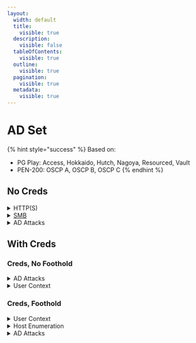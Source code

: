 ```yaml
---
layout:
  width: default
  title:
    visible: true
  description:
    visible: false
  tableOfContents:
    visible: true
  outline:
    visible: true
  pagination:
    visible: true
  metadata:
    visible: true
---
```


# AD Set

{% hint style="success" %}
Based on:&#x20;

* PG Play: Access, Hokkaido, Hutch, Nagoya, Resourced, Vault
* PEN-200: OSCP A, OSCP B, OSCP C
{% endhint %}

## No Creds

<details>

<summary>HTTP(S)</summary>

* [ ] [Dirbust](../../web/dirbusting.md) HTTP(S) ports with
  * [ ] [Directory list](https://github.com/danielmiessler/SecLists/blob/master/Discovery/Web-Content/raft-large-directories.txt) plus server-specific extensions
  * [ ] [File list](https://github.com/danielmiessler/SecLists/blob/master/Discovery/Web-Content/raft-large-files.txt) plus server-specific extensions
* [ ] [File Uploads](https://x7331.gitbook.io/boxes/web/file-uploads)
* [ ] [WebDAV](https://x7331.gitbook.io/boxes/web/webdav)
* [ ] [Custom wordlists](https://x7331.gitbook.io/boxes/tools/wordlists)

</details>

<details>

<summary><a href="../../services/shares/smb-139-445.md#usage">SMB</a></summary>

* [ ] [enum4linux-ng](https://x7331.gitbook.io/boxes/services/tcp/shares/139-445-smb#enumeration)
* [ ] Null, Guest, Anonymous sessions
* [ ] `WRITE` access ([steal hashes](https://x7331.gitbook.io/boxes/services/tcp/shares/139-445-smb#hashes))

</details>

<details>

<summary>AD Attacks</summary>

* [ ] User Enumeration ([kerbrute](https://x7331.gitbook.io/boxes/tl-dr/active-directory/ad-tools/kerbrute))
  * [ ] Password Spray (`<user>:<user>`)
* [ ] [AS-REPRoast](../../tl-dr/active-directory/attacks/as-reproasting.md)
  * [ ] Adjust potential userlist based on the response
* [ ] LDAP Null Bind ([ldapsearch](https://x7331.gitbook.io/boxes/tl-dr/active-directory/ad-tools/ldapsearch))

</details>

## With Creds&#x20;

### Creds, No Foothold

<details>

<summary>AD Attacks</summary>

* [ ] Domain Data (userlist, bloodhound)
* [ ] Password Spray (including `<user>:<user>`)
* [ ] [Kerberoast](../../tl-dr/active-directory/attacks/kerberoasting.md)

</details>

<details>

<summary>User Context</summary>

* [ ] [SMB Enumeration](../../services/shares/smb-139-445.md#usage)
* [ ] WinRM/RDP/SSH Access
* [ ] MSSQL Access
  * [ ] Enumerate tables
  * [ ] Links
  * [ ] Users
  * [ ] xp\_cmdshell

</details>

### Creds, Foothold

<details>

<summary>User Context</summary>

* [ ] [Privileges](https://x7331.gitbook.io/boxes/tl-dr/infra/os/windows/privilege-escalation/privileges)
  * [ ] [Token Elevation](../../)
* [ ] [Groups](https://x7331.gitbook.io/boxes/tl-dr/infra/os/windows/privilege-escalation/groups)
* [ ] [Shell History](https://x7331.gitbook.io/boxes/tl-dr/infra/os/windows/host-recon#files)

</details>

<details>

<summary>Host Enumeration</summary>

* [ ] [Host Enum](https://x7331.gitbook.io/boxes/tl-dr/infra/os/windows/host-recon)
  * [ ] [WinPEAS](https://x7331.gitbook.io/boxes/tl-dr/infra/infra-tools/pe-scripts#windows)
  * [ ] Local Services

</details>

<details>

<summary>AD Attacks</summary>

* [ ] Domain Data (SharpHound)
* [ ] If SPNs (e.g. MSSQL) try [Silver ticket](https://x7331.gitbook.io/boxes/tl-dr/active-directory/persistence/silver-ticket)

</details>
